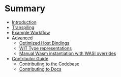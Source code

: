 # Summary

- [Introduction](./introduction.md)
- [Transpiling](./transpiling.md)
- [Example Workflow](./example.md)
- [Advanced]()
    - [Optimized Host Bindings](./optimized-host-bindings.md)
    - [WIT Type representations](./wit-type-representations.md)
    - [Manual Wasm instantiation with WASI overrides](./manual-wasm-instantiation-with-wasi-overrides.md)
- [Contributor Guide]()
    - [Contributing to the Codebase](./contributing.md)
    - [Contributing to Docs](./contributing-docs.md)
